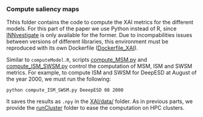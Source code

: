 ### Compute saliency maps
Thhis folder contains the code to compute the XAI metrics for the different models. For this part of the paper we use Python instead of R, since [INNvestigate](https://github.com/albermax/innvestigate) is only available for the former. Due to incompabilities issues between versions of different libraries, this environment must be reproduced with its own Dockerfile ([Dockerfile_XAI](https://github.com/jgonzalezab/XAI-metrics-North-America/blob/main/docker/Dockerfile_XAI)).

Similar to `computeModel.R`, scripts [compute_MSM.py](https://github.com/jgonzalezab/XAI-metrics-North-America/blob/main/XAI/computeMSM.py) and [compute_ISM_SWSM.py](https://github.com/jgonzalezab/XAI-metrics-North-America/blob/main/XAI/compute_ISM_SWSM.py) control the computation of MSM, ISM and SWSM metrics. For example, to compute ISM and SWSM for DeepESD at August of the year 2000, we must run the following:

```
python compute_ISM_SWSM.py DeeepESD 08 2000
```

It saves the results as `.npy` in the [XAI/data/](https://github.com/jgonzalezab/XAI-metrics-North-America/tree/main/XAI/data) folder. As in previous parts, we provide the [runCluster](https://github.com/jgonzalezab/XAI-Statistical-Downscaling/tree/main/XAI/runCluster) folder to ease the computation on HPC clusters.
